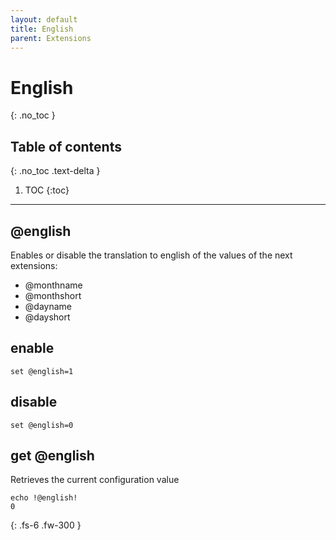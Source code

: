```yaml
---
layout: default
title: English
parent: Extensions
---
```


# English
{: .no_toc }

## Table of contents
{: .no_toc .text-delta }

1. TOC
{:toc}

---

## @english
Enables or disable the translation to english of the values of the next extensions:

- @monthname
- @monthshort
- @dayname
- @dayshort

## enable
```
set @english=1
```

## disable
```
set @english=0
```

## get @english
Retrieves the current configuration value

```
echo !@english!
0
```

{: .fs-6 .fw-300 }
